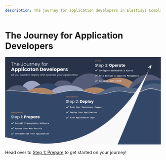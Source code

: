 ```yaml
---
description: The journey for application developers in Elastisys Compliant Kubernetes, the security-focused Kubernetes distribution.
---
```


# The Journey for Application Developers

![The Journey for Application Developers](../img/getting-started-developers.png)

Head over to [Step 1: Prepare](prepare.md) to get started on your journey!
